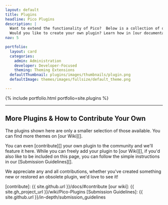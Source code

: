 ```yaml
---
layout: default
title: Plugins
headline: Pico Plugins
description: |
  Want to extend the functionality of Pico?  Below is a collection of our community-developed plugins.<br>
  Would you like to create your own plugin? Learn how in [our documentation](/docs/#plugins)!
nav: 5

portfolio:
  layout: card
  categories:
    admin: Administration
    developer: Developer-Focused
    theming: Theming Extensions
  defaultThumbnail: plugins/images/thumbnails/plugin.png
  defaultImage: themes/images/fullsize/default_theme.png

---
```


{% include portfolio.html portfolio=site.plugins %}

---

## More Plugins & How to Contribute Your Own

The plugins shown here are only a smaller selection of those available.  You can find more themes on [our Wiki][].

You can even [contribute][] your own plugin to the community and we'll feature it here.  While you can freely add your plugin to [our Wiki][], if you'd also like to be included on this page, you can follow the simple instructions in our [Submission Guidelines][].

We appreciate any and all contributions, whether you've created something new or restored an obsolete plugin, we'd love to see it!

[contribute]: {{ site.github.url }}/docs/#contribute
[our wiki]: {{ site.gh_project_url }}/wiki/Pico-Plugins
[Submission Guidelines]: {{ site.github.url }}/in-depth/submission_guidelines
